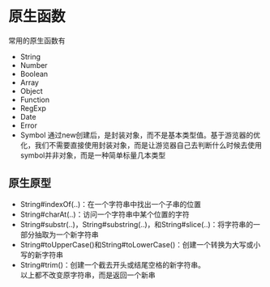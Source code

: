 # 原生函数
常用的原生函数有
- String
- Number
- Boolean
- Array
- Object
- Function
- RegExp
- Date
- Error
- Symbol
通过new创建后，是封装对象，而不是基本类型值。基于游览器的优化，我们不需要直接使用封装对象，而是让游览器自己去判断什么时候去使用  
symbol并非对象，而是一种简单标量几本类型

## 原生原型
- String#indexOf(..)：在一个字符串中找出一个子串的位置
- String#charAt(..)：访问一个字符串中某个位置的字符
- String#substr(..)，String#substring(..)，和String#slice(..)：将字符串的一部分抽取为一个新字符串
- String#toUpperCase()和String#toLowerCase()：创建一个转换为大写或小写的新字符串
- String#trim()：创建一个截去开头或结尾空格的新字符串。  
以上都不改变原字符串，而是返回一个新串